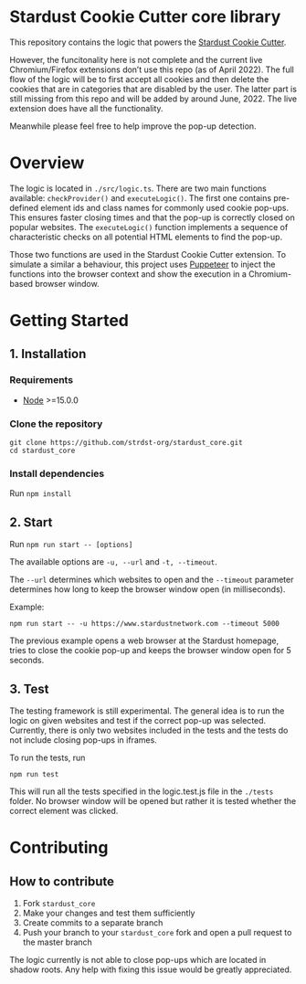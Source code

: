 # Stardust Cookie Cutter core library

This repository contains the logic that powers the [Stardust Cookie Cutter](https://github.com/strdst-org/stardust_cookie_cutter.git). 

However, the funcitonality here is not complete and the current live Chromium/Firefox extensions don’t use this repo (as of April 2022). 
The full flow of the logic will be to first accept all cookies and then delete the cookies that are in categories that are disabled by the user. The latter part is still missing from this repo and will be added by around June, 2022. The live extension does have all the functionality.

Meanwhile please feel free to help improve the pop-up detection.


# Overview

The logic is located in `./src/logic.ts`. There are two main functions available: `checkProvider()` and `executeLogic()`.
The first one contains pre-defined element ids and class names for commonly used cookie pop-ups. This ensures faster closing times and that the pop-up is correctly closed on popular websites.
The `executeLogic()` function implements a sequence of characteristic checks on all potential HTML elements to find the pop-up.

Those two functions are used in the Stardust Cookie Cutter extension. To simulate a similar a behaviour, this project 
uses [Puppeteer](https://developers.google.com/web/tools/puppeteer) to inject the functions into the browser context and 
show the execution in a Chromium-based browser window.

# Getting Started

## 1. Installation

### Requirements

- [Node](https://nodejs.org/en/)  >=15.0.0

### Clone the repository
```
git clone https://github.com/strdst-org/stardust_core.git
cd stardust_core
```
 ### Install dependencies
Run ```npm install```

## 2. Start

Run ```npm run start -- [options]```

The available options are ```-u, --url``` and ```-t, --timeout```.

The `--url` determines which websites to open and the `--timeout` parameter determines how long to keep the browser window open (in milliseconds). 

Example:
```
npm run start -- -u https://www.stardustnetwork.com --timeout 5000
```

The previous example opens a web browser at the Stardust homepage, tries to close the cookie pop-up and keeps the browser window open for 5 seconds.

## 3. Test

The testing framework is still experimental. The general idea is to run the logic on given websites and test if the correct pop-up was selected. Currently, there is only two websites included in the tests and the tests do not include closing pop-ups in iframes.

To run the tests, run 

`npm run test`


This will run all the tests specified in the logic.test.js file in the `./tests` folder. No browser window will be opened but rather it is tested whether the correct element was clicked.

# Contributing

## How to contribute

1. Fork `stardust_core`
2. Make your changes and test them sufficiently
3. Create commits to a separate branch
4. Push your branch to your `stardust_core` fork and open a pull request to the master branch

The logic currently is not able to close pop-ups which are located in shadow roots. Any help with fixing this issue would be greatly appreciated.


